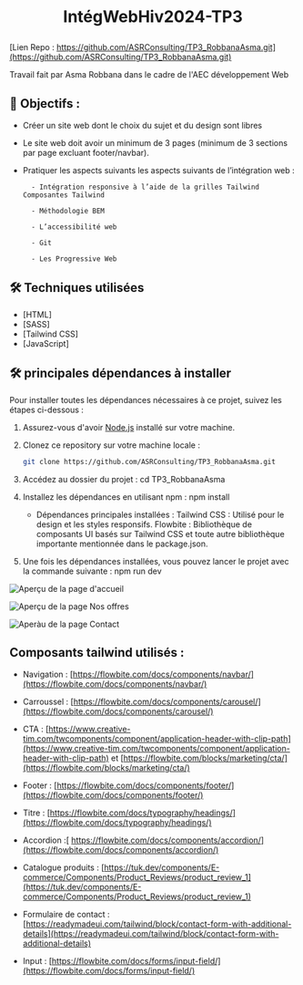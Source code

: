 
# <p align="center">IntégWebHiv2024-TP3</p>
[Lien Repo : https://github.com/ASRConsulting/TP3_RobbanaAsma.git](https://github.com/ASRConsulting/TP3_RobbanaAsma.git)
        
  
Travail fait par Asma Robbana dans le cadre de l'AEC développement Web
## 🧐 Objectifs :
- Créer un site web dont le choix du sujet et du design sont libres
- Le site web doit avoir un minimum de 3 pages (minimum de 3 sections par page excluant
footer/navbar).
- Pratiquer les aspects suivants les aspects suivants de l’intégration web :

        - Intégration responsive à l’aide de la grilles Tailwind Composantes Tailwind

        - Méthodologie BEM

        - L’accessibilité web

        - Git
 
        - Les Progressive Web 

## 🛠️ Techniques utilisées
- [HTML]
- [SASS]
- [Tailwind CSS]
- [JavaScript]
    

## 🛠️ principales dépendances à installer    

Pour installer toutes les dépendances nécessaires à ce projet, suivez les étapes ci-dessous :

1. Assurez-vous d'avoir [Node.js](https://nodejs.org/) installé sur votre machine.
   
2. Clonez ce repository sur votre machine locale :

   ```bash
   git clone https://github.com/ASRConsulting/TP3_RobbanaAsma.git
3. Accédez au dossier du projet : cd TP3_RobbanaAsma
4. Installez les dépendances en utilisant npm : npm install

    - Dépendances principales installées :
Tailwind CSS : Utilisé pour le design et les styles responsifs.
Flowbite : Bibliothèque de composants UI basés sur Tailwind CSS et toute autre bibliothèque importante mentionnée dans le package.json.
        
5. Une fois les dépendances installées, vous pouvez lancer le projet avec la commande suivante : npm run dev
        

![Aperçu de la page d'accueil](https://raw.githubusercontent.com/ASRConsulting/TP3_RobbanaAsma/6ae501b3aba8ce63da07591c55a39d0862b18075/images/captures/accueil.png?token=BDKNUDLYXQZ3CF5SSDXY7LDG3PW4U)
        
![Aperçu de la page Nos offres](https://raw.githubusercontent.com/ASRConsulting/TP3_RobbanaAsma/6ae501b3aba8ce63da07591c55a39d0862b18075/images/captures/nos-offres.png?token=BDKNUDM2ZFTUZAOCY7C6OLDG3PW4U)
  
![Aperàu de la page Contact](https://raw.githubusercontent.com/ASRConsulting/TP3_RobbanaAsma/6ae501b3aba8ce63da07591c55a39d0862b18075/images/captures/contact.png?token=BDKNUDOZ2D34TQ5AVWI6SSTG3PW4U)



## Composants tailwind utilisés :          
  
- Navigation : [https://flowbite.com/docs/components/navbar/](https://flowbite.com/docs/components/navbar/)

- Carroussel :  [https://flowbite.com/docs/components/carousel/](https://flowbite.com/docs/components/carousel/)

- CTA : [https://www.creative-tim.com/twcomponents/component/application-header-with-clip-path](https://www.creative-tim.com/twcomponents/component/application-header-with-clip-path) et 
[https://flowbite.com/blocks/marketing/cta/](https://flowbite.com/blocks/marketing/cta/)
        


- Footer : [https://flowbite.com/docs/components/footer/](https://flowbite.com/docs/components/footer/)


- Titre :  [https://flowbite.com/docs/typography/headings/](https://flowbite.com/docs/typography/headings/)

- Accordion :[ https://flowbite.com/docs/components/accordion/](https://flowbite.com/docs/components/accordion/)


-  Catalogue produits : [https://tuk.dev/components/E-commerce/Components/Product_Reviews/product_review_1](https://tuk.dev/components/E-commerce/Components/Product_Reviews/product_review_1)
- Formulaire de contact : [https://readymadeui.com/tailwind/block/contact-form-with-additional-details](https://readymadeui.com/tailwind/block/contact-form-with-additional-details)
- Input : [https://flowbite.com/docs/forms/input-field/](https://flowbite.com/docs/forms/input-field/)
        
        
        
        
        
        
        
        
        

    